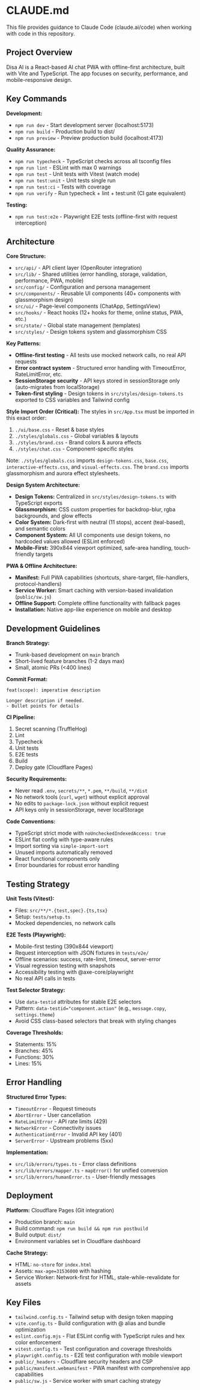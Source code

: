 # CLAUDE.md

This file provides guidance to Claude Code (claude.ai/code) when working with code in this repository.

## Project Overview

Disa AI is a React-based AI chat PWA with offline-first architecture, built with Vite and TypeScript. The app focuses on security, performance, and mobile-responsive design.

## Key Commands

**Development:**

- `npm run dev` - Start development server (localhost:5173)
- `npm run build` - Production build to dist/
- `npm run preview` - Preview production build (localhost:4173)

**Quality Assurance:**

- `npm run typecheck` - TypeScript checks across all tsconfig files
- `npm run lint` - ESLint with max 0 warnings
- `npm run test` - Unit tests with Vitest (watch mode)
- `npm run test:unit` - Unit tests single run
- `npm run test:ci` - Tests with coverage
- `npm run verify` - Run typecheck + lint + test:unit (CI gate equivalent)

**Testing:**

- `npm run test:e2e` - Playwright E2E tests (offline-first with request interception)

## Architecture

**Core Structure:**

- `src/api/` - API client layer (OpenRouter integration)
- `src/lib/` - Shared utilities (error handling, storage, validation, performance, PWA, mobile)
- `src/config/` - Configuration and persona management
- `src/components/` - Reusable UI components (40+ components with glassmorphism design)
- `src/ui/` - Page-level components (ChatApp, SettingsView)
- `src/hooks/` - React hooks (12+ hooks for theme, online status, PWA, etc.)
- `src/state/` - Global state management (templates)
- `src/styles/` - Design tokens system and glassmorphism CSS

**Key Patterns:**

- **Offline-first testing** - All tests use mocked network calls, no real API requests
- **Error contract system** - Structured error handling with TimeoutError, RateLimitError, etc.
- **SessionStorage security** - API keys stored in sessionStorage only (auto-migrates from localStorage)
- **Token-first styling** - Design tokens in `src/styles/design-tokens.ts` exported to CSS variables and Tailwind config

**Style Import Order (Critical):**
The styles in `src/App.tsx` must be imported in this exact order:

1. `./ui/base.css` - Reset & base styles
2. `./styles/globals.css` - Global variables & layouts
3. `./styles/brand.css` - Brand colors & aurora effects
4. `./styles/chat.css` - Component-specific styles

Note: `./styles/globals.css` imports `design-tokens.css`, `base.css`, `interactive-effects.css`, and `visual-effects.css`. The `brand.css` imports glassmorphism and aurora effect stylesheets.

**Design System Architecture:**

- **Design Tokens:** Centralized in `src/styles/design-tokens.ts` with TypeScript exports
- **Glassmorphism:** CSS custom properties for backdrop-blur, rgba backgrounds, and glow effects
- **Color System:** Dark-first with neutral (11 stops), accent (teal-based), and semantic colors
- **Component System:** All UI components use design tokens, no hardcoded values allowed (ESLint enforced)
- **Mobile-First:** 390x844 viewport optimized, safe-area handling, touch-friendly targets

**PWA & Offline Architecture:**

- **Manifest:** Full PWA capabilities (shortcuts, share-target, file-handlers, protocol-handlers)
- **Service Worker:** Smart caching with version-based invalidation (`public/sw.js`)
- **Offline Support:** Complete offline functionality with fallback pages
- **Installation:** Native app-like experience on mobile and desktop

## Development Guidelines

**Branch Strategy:**

- Trunk-based development on `main` branch
- Short-lived feature branches (1-2 days max)
- Small, atomic PRs (<400 lines)

**Commit Format:**

```
feat(scope): imperative description

Longer description if needed.
- Bullet points for details
```

**CI Pipeline:**

1. Secret scanning (TruffleHog)
2. Lint
3. Typecheck
4. Unit tests
5. E2E tests
6. Build
7. Deploy gate (Cloudflare Pages)

**Security Requirements:**

- Never read `.env`, `secrets/**`, `*.pem`, `**/build`, `**/dist`
- No network tools (`curl`, `wget`) without explicit approval
- No edits to `package-lock.json` without explicit request
- API keys only in sessionStorage, never localStorage

**Code Conventions:**

- TypeScript strict mode with `noUncheckedIndexedAccess: true`
- ESLint flat config with type-aware rules
- Import sorting via `simple-import-sort`
- Unused imports automatically removed
- React functional components only
- Error boundaries for robust error handling

## Testing Strategy

**Unit Tests (Vitest):**

- Files: `src/**/*.{test,spec}.{ts,tsx}`
- Setup: `tests/setup.ts`
- Mocked dependencies, no network calls

**E2E Tests (Playwright):**

- Mobile-first testing (390x844 viewport)
- Request interception with JSON fixtures in `tests/e2e/`
- Offline scenarios: success, rate-limit, timeout, server-error
- Visual regression testing with snapshots
- Accessibility testing with @axe-core/playwright
- No real API calls in tests

**Test Selector Strategy:**

- Use `data-testid` attributes for stable E2E selectors
- Pattern: `data-testid="component.action"` (e.g., `message.copy`, `settings.theme`)
- Avoid CSS class-based selectors that break with styling changes

**Coverage Thresholds:**

- Statements: 15%
- Branches: 45%
- Functions: 30%
- Lines: 15%

## Error Handling

**Structured Error Types:**

- `TimeoutError` - Request timeouts
- `AbortError` - User cancellation
- `RateLimitError` - API rate limits (429)
- `NetworkError` - Connectivity issues
- `AuthenticationError` - Invalid API key (401)
- `ServerError` - Upstream problems (5xx)

**Implementation:**

- `src/lib/errors/types.ts` - Error class definitions
- `src/lib/errors/mapper.ts` - `mapError()` for unified conversion
- `src/lib/errors/humanError.ts` - User-friendly messages

## Deployment

**Platform:** Cloudflare Pages (Git integration)

- Production branch: `main`
- Build command: `npm run build && npm run postbuild`
- Build output: `dist/`
- Environment variables set in Cloudflare dashboard

**Cache Strategy:**

- HTML: `no-store` for `index.html`
- Assets: `max-age=31536000` with hashing
- Service Worker: Network-first for HTML, stale-while-revalidate for assets

## Key Files

- `tailwind.config.ts` - Tailwind setup with design token mapping
- `vite.config.ts` - Build configuration with @ alias and bundle optimization
- `eslint.config.mjs` - Flat ESLint config with TypeScript rules and hex color enforcement
- `vitest.config.ts` - Test configuration and coverage thresholds
- `playwright.config.ts` - E2E test configuration with mobile viewport
- `public/_headers` - Cloudflare security headers and CSP
- `public/manifest.webmanifest` - PWA manifest with comprehensive app capabilities
- `public/sw.js` - Service worker with smart caching strategy

